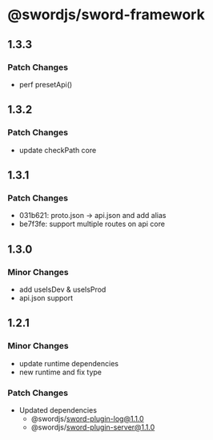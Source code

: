 # @swordjs/sword-framework

## 1.3.3

### Patch Changes

- perf presetApi()

## 1.3.2

### Patch Changes

- update checkPath core

## 1.3.1

### Patch Changes

- 031b621: proto.json -> api.json and add alias
- be7f3fe: support multiple routes on api core

## 1.3.0

### Minor Changes

- add useIsDev & useIsProd
- api.json support

## 1.2.1

### Minor Changes

- update runtime dependencies
- new runtime and fix type

### Patch Changes

- Updated dependencies
  - @swordjs/sword-plugin-log@1.1.0
  - @swordjs/sword-plugin-server@1.1.0
